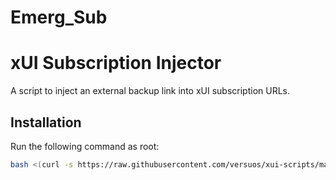# Emerg_Sub

# xUI Subscription Injector

A script to inject an external backup link into xUI subscription URLs.

## Installation
Run the following command as root:
```bash
bash <(curl -s https://raw.githubusercontent.com/versuos/xui-scripts/main/xui-subscription-injector.sh)
